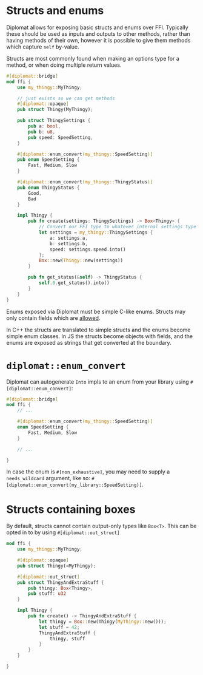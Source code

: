 # Structs and enums

Diplomat allows for exposing basic structs and enums over FFI. Typically these should be used as inputs and outputs to other methods, rather than having methods of their own, however it is possible to give them methods which capture `self` by-value.

Structs are most commonly found when making an options type for a method, or when doing multiple return values.


```rust
#[diplomat::bridge]
mod ffi {
    use my_thingy::MyThingy;

    // just exists so we can get methods
    #[diplomat::opaque]
    pub struct Thingy(MyThingy);

    pub struct ThingySettings {
        pub a: bool,
        pub b: u8,
        pub speed: SpeedSetting,
    }

    #[diplomat::enum_convert(my_thingy::SpeedSetting)]
    pub enum SpeedSetting {
        Fast, Medium, Slow
    }

    #[diplomat::enum_convert(my_thingy::ThingyStatus)]
    pub enum ThingyStatus {
        Good,
        Bad
    }

    impl Thingy {
        pub fn create(settings: ThingySettings) -> Box<Thingy> {
            // Convert our FFI type to whatever internal settings type was needed
            let settings = my_thingy::ThingySettings {
                a: settings.a,
                b: settings.b,
                speed: settings.speed.into()
            };
            Box::new(Thingy::new(settings))
        }

        pub fn get_status(&self) -> ThingyStatus {
            self.0.get_status().into()
        }
    }
}
```

Enums exposed via Diplomat must be simple C-like enums. Structs may only contain fields which are [allowed](./types.md).

In C++ the structs are translated to simple structs and the enums become simple enum classes. In JS the structs become objects with fields, and the enums are exposed as strings that get converted at the boundary.

# `diplomat::enum_convert`

Diplomat can autogenerate `Into` impls to an enum from your library using `#[diplomat::enum_convert]`:

```rust
#[diplomat::bridge]
mod ffi {
    // ...

    #[diplomat::enum_convert(my_thingy::SpeedSetting)]
    enum SpeedSetting {
        Fast, Medium, Slow
    }

    // ...

}
```

In case the enum is `#[non_exhaustive]`, you may need to supply a `needs_wildcard` argument, like so: `#[diplomat::enum_convert(my_library::SpeedSetting)]`.

# Structs containing boxes

By default, structs cannot contain output-only types like `Box<T>`. This can be opted in to by using `#[diplomat::out_struct]`


```rust
mod ffi {
    use my_thingy::MyThingy;

    #[diplomat::opaque]
    pub struct Thingy(=MyThingy);

    #[diplomat::out_struct]
    pub struct ThingyAndExtraStuff {
        pub thingy: Box<Thingy>,
        pub stuff: u32
    }

    impl Thingy {
        pub fn create() -> ThingyAndExtraStuff {
            let thingy = Box::new(Thingy(MyThingy::new()));
            let stuff = 42;
            ThingyAndExtraStuff {
                thingy, stuff
            }
        }
    }

}
```